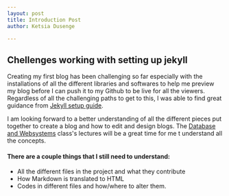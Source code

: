 ```yaml
---
layout: post
title: Introduction Post
author: Ketsia Dusenge

---
```

## Chellenges working with setting up jekyll

Creating my first blog has been challenging so far especially
with the installations of all the different libraries and softwares
to help me preview my blog before I can push it to my Github to be
live for all the viewers. Regardless of all the challenging paths to get to 
this, I was able to find great guidance from [Jekyll setup guide](http://jekyllrb.com/docs/home).

I am looking forward to a better understanding of all the
different pieces put together to create a blog and how to
edit and design blogs. The [Database and Websystems](https://hendrix-cs.github.io/csci340/) class's lectures
will be a great time for me t understand all the concepts.


#### There are a couple things that I still need to understand:
- All the different files in the project and what they contribute
- How Markdown is translated to HTML
- Codes in different files and how/where to alter them.